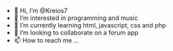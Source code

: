- 👋 Hi, I’m @Kreios7
- 👀 I’m interested in programming and music
- 🌱 I’m currently learning html, javascript, css and php
- 💞️ I’m looking to collaborate on a forum app
- 📫 How to reach me ...

<!---
Kreios7/Kreios7 is a ✨ special ✨ repository because its `README.md` (this file) appears on your GitHub profile.
You can click the Preview link to take a look at your changes.
--->
